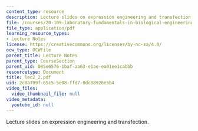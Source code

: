 ```yaml
---
content_type: resource
description: Lecture slides on expression engineering and transfection.
file: /courses/20-109-laboratory-fundamentals-in-biological-engineering-fall-2007/2c0a709f65c55e08ffd70dc88926e5b4_lec2_2.pdf
file_type: application/pdf
learning_resource_types:
- Lecture Notes
license: https://creativecommons.org/licenses/by-nc-sa/4.0/
ocw_type: OCWFile
parent_title: Lecture Notes
parent_type: CourseSection
parent_uid: 085e6576-1baf-aa63-e1ae-ea01ee1cabbb
resourcetype: Document
title: lec2_2.pdf
uid: 2c0a709f-65c5-5e08-ffd7-0dc88926e5b4
video_files:
  video_thumbnail_file: null
video_metadata:
  youtube_id: null
---
```

Lecture slides on expression engineering and transfection.